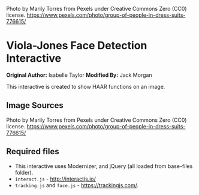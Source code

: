 Photo by Marily Torres from Pexels under Creative Commons Zero (CC0) license.
https://www.pexels.com/photo/group-of-people-in-dress-suits-776615/

# Viola-Jones Face Detection Interactive

**Original Author:** Isabelle Taylor
**Modified By:** Jack Morgan

This interactive is created to show HAAR functions on an image.

## Image Sources

Photo by Marily Torres from Pexels under Creative Commons Zero (CC0) license.
https://www.pexels.com/photo/group-of-people-in-dress-suits-776615/

## Required files

- This interactive uses Modernizer, and jQuery (all loaded from base-files folder).
- `interact.js` - http://interactjs.io/
- `tracking.js` and `face.js` - https://trackingjs.com/.
